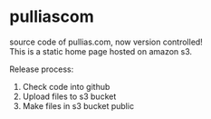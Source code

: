 pulliascom
==========


source code of pullias.com, now version controlled!<br>
This is a static home page hosted on amazon s3.

Release process:<br>
1. Check code into github<br>
2. Upload files to s3 bucket<br>
3. Make files in s3 bucket public<br>




